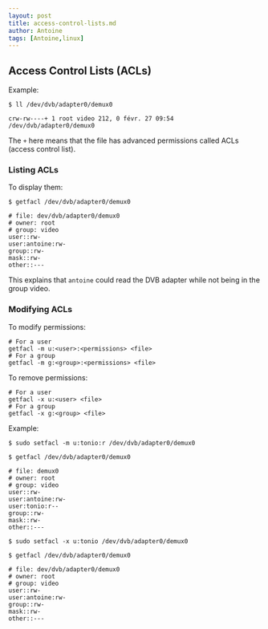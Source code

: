 ```yaml
---
layout: post
title: access-control-lists.md
author: Antoine
tags: [Antoine,linux]
---
```

## Access Control Lists (ACLs)

Example:
```Shell
$ ll /dev/dvb/adapter0/demux0

crw-rw----+ 1 root video 212, 0 févr. 27 09:54 /dev/dvb/adapter0/demux0      

```

The `+` here means that the file has advanced permissions called ACLs (access control list).

### Listing ACLs
To display them:
```Shell
$ getfacl /dev/dvb/adapter0/demux0

# file: dev/dvb/adapter0/demux0
# owner: root                  
# group: video                 
user::rw-                      
user:antoine:rw-               
group::rw-                     
mask::rw-                      
other::---                     
```
This explains that `antoine` could read the DVB adapter while not being in the group video.


### Modifying ACLs

To modify permissions:
```Shell
# For a user
getfacl -m u:<user>:<permissions> <file>
# For a group
getfacl -m g:<group>:<permissions> <file>
```
To remove permissions:
```Shell
# For a user
getfacl -x u:<user> <file>
# For a group
getfacl -x g:<group> <file>
```

Example:
```Shell
$ sudo setfacl -m u:tonio:r /dev/dvb/adapter0/demux0

$ getfacl /dev/dvb/adapter0/demux0

# file: demux0
# owner: root
# group: video
user::rw-
user:antoine:rw-
user:tonio:r--
group::rw-
mask::rw-
other::---

$ sudo setfacl -x u:tonio /dev/dvb/adapter0/demux0

$ getfacl /dev/dvb/adapter0/demux0

# file: dev/dvb/adapter0/demux0
# owner: root
# group: video
user::rw-
user:antoine:rw-
group::rw-
mask::rw-
other::---
```
